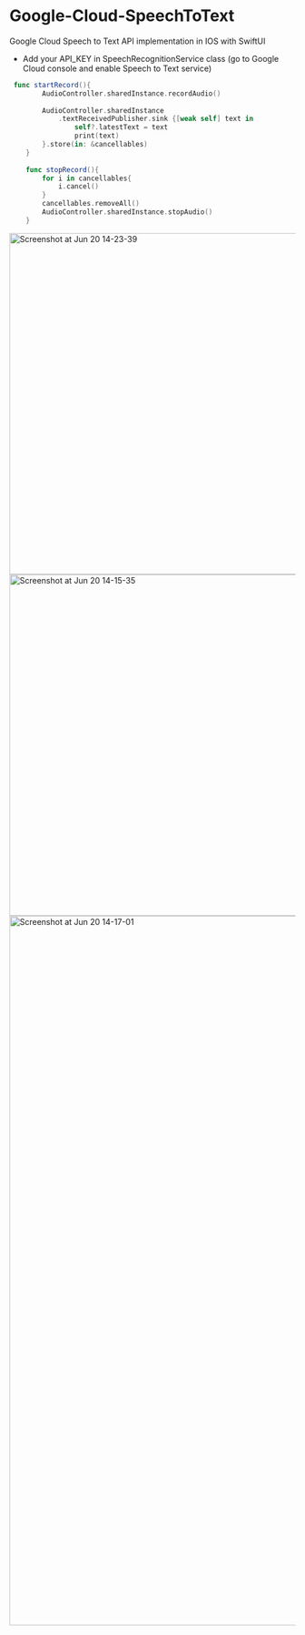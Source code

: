 # Google-Cloud-SpeechToText
Google Cloud Speech to Text API implementation in IOS with SwiftUI

- Add your API_KEY in SpeechRecognitionService class (go to Google Cloud console and enable Speech to Text service)


  
```Swift
 func startRecord(){
        AudioController.sharedInstance.recordAudio()
        
        AudioController.sharedInstance
            .textReceivedPublisher.sink {[weak self] text in
                self?.latestText = text
                print(text)
        }.store(in: &cancellables)
    }
    
    func stopRecord(){
        for i in cancellables{
            i.cancel()
        }
        cancellables.removeAll()
        AudioController.sharedInstance.stopAudio()
    }
```



<img width="600" alt="Screenshot at Jun 20 14-23-39" src="https://github.com/akardas16/Google-Cloud-SpeechToText/assets/28716129/9a922cfd-32f6-409e-acb9-b117ed8d37dd">
<img width="600" alt="Screenshot at Jun 20 14-15-35" src="https://github.com/akardas16/Google-Cloud-SpeechToText/assets/28716129/0b519f52-fc27-4a0c-ae68-352ad17caa75">

<img width="1247" alt="Screenshot at Jun 20 14-17-01" src="https://github.com/akardas16/Google-Cloud-SpeechToText/assets/28716129/fcda8e69-03ec-43da-b8fd-f1a9baac10d6">


